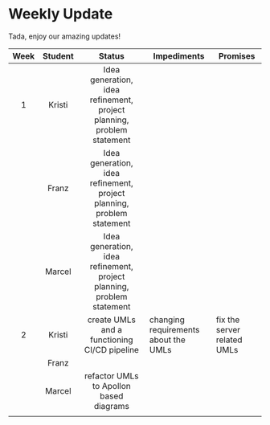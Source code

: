 # Weekly Update

Tada, enjoy our amazing updates!

| Week | Student |                                Status                                 | Impediments                          | Promises                    |
|:----:|:-------:|:---------------------------------------------------------------------:|--------------------------------------|-----------------------------|
|  1   | Kristi  | Idea generation, idea refinement, project planning, problem statement |                                      |                             |
|      |  Franz  | Idea generation, idea refinement, project planning, problem statement |                                      |                             |
|      | Marcel  | Idea generation, idea refinement, project planning, problem statement |                                      |                             |
|  2   | Kristi  |             create UMLs and a functioning CI/CD pipeline              | changing requirements about the UMLs | fix the server related UMLs |
|      |  Franz  |                                                                       |                                      |                             |
|      | Marcel  |                refactor UMLs to Apollon based diagrams                |                                      |                             |
|      |         |                                                                       |                                      |                             |
